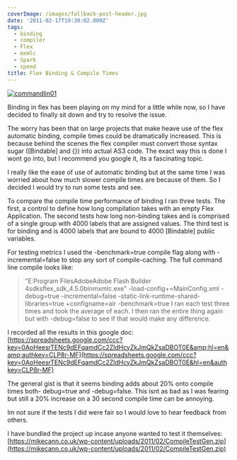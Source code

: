 ```yaml
---
coverImage: /images/fallback-post-header.jpg
date: '2011-02-17T19:30:02.000Z'
tags:
  - binding
  - compiler
  - Flex
  - mxmlc
  - Spark
  - speed
title: Flex Binding & Compile Times
---
```


[![](https://mikecann.co.uk/wp-content/uploads/2011/02/commandlin01.jpg "commandlin01")](https://mikecann.co.uk/wp-content/uploads/2011/02/commandlin01.jpg)

Binding in flex has been playing on my mind for a little while now, so I have decided to finally sit down and try to resolve the issue.

<!-- more -->

The worry has been that on large projects that make heave use of the flex automatic binding, compile times could be dramatically increased. This is because behind the scenes the flex compiler must convert those syntax sugar ([Bindable] and {}) into actual AS3 code. The exact way this is done I wont go into, but I recommend you google it, its a fascinating topic.

I really like the ease of use of automatic binding but at the same time I was worried about how much slower compile times are because of them. So I decided I would try to run some tests and see.

To compare the compile time performance of binding I ran three tests. The first, a control to define how long compilation takes with an empty Flex Application. The second tests how long non-binding takes and is comprised of a single group with 4000 labels that are assigned values. The third test is for binding and is 4000 labels that are bound to 4000 [Bindable] public variables.

For testing metrics I used the -benchmark=true compile flag along with -incremental=false to stop any sort of compile-caching. The full command line compile looks like:

> "E:Program FilesAdobeAdobe Flash Builder 4sdksflex_sdk_4.5.0binmxmlc.exe" -load-config+=MainConfig.xml -debug=true -incremental=false -static-link-runtime-shared-libraries=true +configname=air -benchmark=true
> I ran each test three times and took the average of each. I then ran the entire thing again but with -debug=false to see if that would make any difference.

I recorded all the results in this google doc: [https://spreadsheets.google.com/ccc?key=0AoHeesrTENc9dEFqamdCc2ZldHcyZkJmQkZsaDBOT0E&amp;hl=en&amp;authkey=CLP8r-MF](https://spreadsheets.google.com/ccc?key=0AoHeesrTENc9dEFqamdCc2ZldHcyZkJmQkZsaDBOT0E&hl=en&authkey=CLP8r-MF)

The general gist is that it seems binding adds about 20% onto compile times both- debug=true and -debug=false. This isnt as bad as I was fearing but still a 20% increase on a 30 second compile time can be annoying.

Im not sure if the tests I did were fair so I would love to hear feedback from others.

I have bundled the project up incase anyone wanted to test it themselves: [https://mikecann.co.uk/wp-content/uploads/2011/02/CompileTestGen.zip](https://mikecann.co.uk/wp-content/uploads/2011/02/CompileTestGen.zip)
